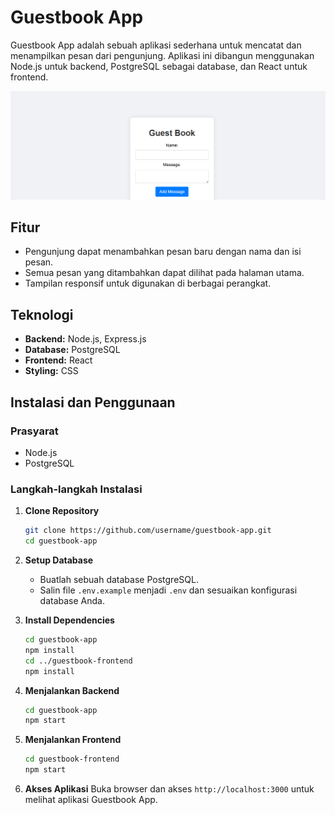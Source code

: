# Guestbook App

Guestbook App adalah sebuah aplikasi sederhana untuk mencatat dan menampilkan pesan dari pengunjung. Aplikasi ini dibangun menggunakan Node.js untuk backend, PostgreSQL sebagai database, dan React untuk frontend.

![Guestbook App Screenshot](screenshot.png)

## Fitur

- Pengunjung dapat menambahkan pesan baru dengan nama dan isi pesan.
- Semua pesan yang ditambahkan dapat dilihat pada halaman utama.
- Tampilan responsif untuk digunakan di berbagai perangkat.

## Teknologi

- **Backend:** Node.js, Express.js
- **Database:** PostgreSQL
- **Frontend:** React
- **Styling:** CSS

## Instalasi dan Penggunaan

### Prasyarat

- Node.js
- PostgreSQL

### Langkah-langkah Instalasi

1. **Clone Repository**
   ```bash
   git clone https://github.com/username/guestbook-app.git
   cd guestbook-app
   ```

2. **Setup Database**
   - Buatlah sebuah database PostgreSQL.
   - Salin file `.env.example` menjadi `.env` dan sesuaikan konfigurasi database Anda.

3. **Install Dependencies**
   ```bash
   cd guestbook-app
   npm install
   cd ../guestbook-frontend
   npm install
   ```

4. **Menjalankan Backend**
   ```bash
   cd guestbook-app
   npm start
   ```

5. **Menjalankan Frontend**
   ```bash
   cd guestbook-frontend
   npm start
   ```

6. **Akses Aplikasi**
   Buka browser dan akses `http://localhost:3000` untuk melihat aplikasi Guestbook App.
